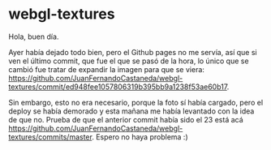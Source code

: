 # webgl-textures

Hola, buen día.

Ayer había dejado todo bien, pero el Github pages no me servía, así que si ven el último commit, que fue el que se pasó de la hora, lo único que se cambió fue tratar de expandir la imagen para que se viera: https://github.com/JuanFernandoCastaneda/webgl-textures/commit/ed948fee1057806319b395bb9a1238f53ae60b17. 

Sin embargo, esto no era necesario, porque la foto sí había cargado, pero el deploy se había demorado y esta mañana me había levantado con la idea de que no. Prueba de que el anterior commit había sido el 23 está acá https://github.com/JuanFernandoCastaneda/webgl-textures/commits/master. Espero no haya problema :)
